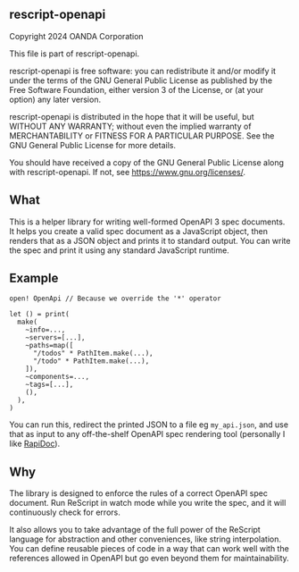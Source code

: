 ## rescript-openapi

Copyright 2024 OANDA Corporation

This file is part of rescript-openapi.

rescript-openapi is free software: you can redistribute it and/or modify it under
the terms of the GNU General Public License as published by the Free Software
Foundation, either version 3 of the License, or (at your option) any later
version.

rescript-openapi is distributed in the hope that it will be useful, but WITHOUT
ANY WARRANTY; without even the implied warranty of MERCHANTABILITY or FITNESS
FOR A PARTICULAR PURPOSE. See the GNU General Public License for more details.

You should have received a copy of the GNU General Public License along with
rescript-openapi. If not, see <https://www.gnu.org/licenses/>.

## What

This is a helper library for writing well-formed OpenAPI 3 spec documents. It
helps you create a valid spec document as a JavaScript object, then renders that
as a JSON object and prints it to standard output. You can write the spec and
print it using any standard JavaScript runtime.

## Example

```rescript
open! OpenApi // Because we override the '*' operator

let () = print(
  make(
    ~info=...,
    ~servers=[...],
    ~paths=map([
      "/todos" * PathItem.make(...),
      "/todo" * PathItem.make(...),
    ]),
    ~components=...,
    ~tags=[...],
    (),
  ),
)
```

You can run this, redirect the printed JSON to a file eg `my_api.json`, and use
that as input to any off-the-shelf OpenAPI spec rendering tool (personally I
like [RapiDoc](https://rapidocweb.com/)).

## Why

The library is designed to enforce the rules of a correct OpenAPI spec document.
Run ReScript in watch mode while you write the spec, and it will continuously
check for errors.

It also allows you to take advantage of the full power of the ReScript language
for abstraction and other conveniences, like string interpolation. You can
define reusable pieces of code in a way that can work well with the references
allowed in OpenAPI but go even beyond them for maintainability.

